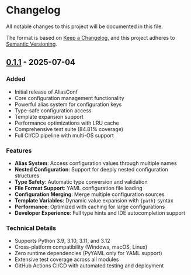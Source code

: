 # Changelog

All notable changes to this project will be documented in this file.

The format is based on [Keep a Changelog](https://keepachangelog.com/en/1.0.0/),
and this project adheres to [Semantic Versioning](https://semver.org/spec/v2.0.0.html).

## [0.1.1] - 2025-07-04

### Added
- Initial release of AliasConf
- Core configuration management functionality
- Powerful alias system for configuration keys
- Type-safe configuration access
- Template expansion support
- Performance optimizations with LRU cache
- Comprehensive test suite (84.81% coverage)
- Full CI/CD pipeline with multi-OS support

### Features
- **Alias System**: Access configuration values through multiple names
- **Nested Configuration**: Support for deeply nested configuration structures
- **Type Safety**: Automatic type conversion and validation
- **File Format Support**: YAML configuration file loading
- **Configuration Merging**: Merge multiple configuration sources
- **Template Variables**: Dynamic value expansion with `{path}` syntax
- **Performance**: Optimized with caching for large configurations
- **Developer Experience**: Full type hints and IDE autocompletion support

### Technical Details
- Supports Python 3.9, 3.10, 3.11, and 3.12
- Cross-platform compatibility (Windows, macOS, Linux)
- Zero runtime dependencies (PyYAML only for YAML support)
- Extensive test coverage across all modules
- GitHub Actions CI/CD with automated testing and deployment

[0.1.1]: https://github.com/sugipamo/aliasconf/releases/tag/v0.1.1